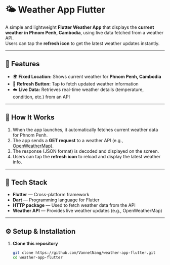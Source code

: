# 🌤️ Weather App Flutter

A simple and lightweight **Flutter Weather App** that displays the **current weather in Phnom Penh, Cambodia**, using live data fetched from a weather API.  
Users can tap the **refresh icon** to get the latest weather updates instantly.

---

## 🚀 Features

- 🌍 **Fixed Location:** Shows current weather for **Phnom Penh, Cambodia**
- 🔄 **Refresh Button:** Tap to fetch updated weather information
- ☁️ **Live Data:** Retrieves real-time weather details (temperature, condition, etc.) from an API

---

## 🧠 How It Works

1. When the app launches, it automatically fetches current weather data for Phnom Penh.  
2. The app sends a **GET request** to a weather API (e.g., [OpenWeatherMap](https://openweathermap.org/api)).  
3. The response (JSON format) is decoded and displayed on the screen.  
4. Users can tap the **refresh icon** to reload and display the latest weather info.

---

## 🧩 Tech Stack

- **Flutter** — Cross-platform framework  
- **Dart** — Programming language for Flutter  
- **HTTP package** — Used to fetch weather data from the API  
- **Weather API** — Provides live weather updates (e.g., OpenWeatherMap)

---

## ⚙️ Setup & Installation

1. **Clone this repository**
   ```bash
   git clone https://github.com/VannetNang/weather-app-flutter.git
   cd weather-app-flutter
